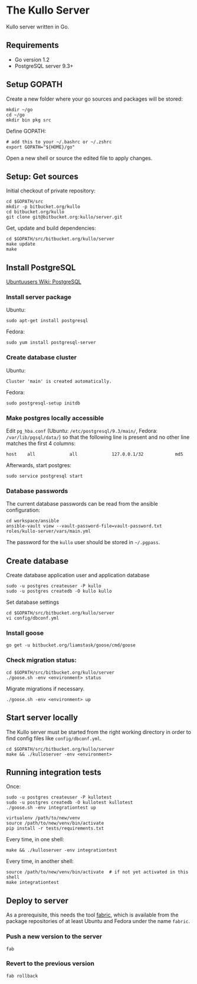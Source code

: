 # The Kullo Server

Kullo server written in Go.

## Requirements

* Go version 1.2
* PostgreSQL server 9.3+

## Setup GOPATH

Create a new folder where your go sources and packages will be stored:

    mkdir ~/go
    cd ~/go
    mkdir bin pkg src

Define GOPATH:

    # add this to your ~/.bashrc or ~/.zshrc
    export GOPATH="${HOME}/go"

Open a new shell or source the edited file to apply changes.

## Setup: Get sources

Initial checkout of private repository:

    cd $GOPATH/src
    mkdir -p bitbucket.org/kullo
    cd bitbucket.org/kullo
    git clone git@bitbucket.org:kullo/server.git

Get, update and build dependencies:

    cd $GOPATH/src/bitbucket.org/kullo/server
    make update
    make

## Install PostgreSQL

[Ubuntuusers Wiki: PostgreSQL](http://wiki.ubuntuusers.de/PostgreSQL)

### Install server package

Ubuntu:

    sudo apt-get install postgresql

Fedora:

    sudo yum install postgresql-server

### Create database cluster

Ubuntu:

    Cluster 'main' is created automatically.

Fedora:

    sudo postgresql-setup initdb

### Make postgres locally accessible

Edit `pg_hba.conf` (Ubuntu: `/etc/postgresql/9.3/main/`, Fedora: `/var/lib/pgsql/data/`) so that the following line is present and no other line matches the first 4 columns:

    host    all             all             127.0.0.1/32            md5

Afterwards, start postgres:

    sudo service postgresql start

### Database passwords

The current database passwords can be read from the ansible configuration:

    cd workspace/ansible
    ansible-vault view --vault-password-file=vault-password.txt roles/kullo-server/vars/main.yml

The password for the `kullo` user should be stored in `~/.pgpass`.

## Create database

Create database application user and application database

    sudo -u postgres createuser -P kullo
    sudo -u postgres createdb -O kullo kullo

Set database settings

    cd $GOPATH/src/bitbucket.org/kullo/server
    vi config/dbconf.yml


### Install goose

    go get -u bitbucket.org/liamstask/goose/cmd/goose

### Check migration status:

    cd $GOPATH/src/bitbucket.org/kullo/server
    ./goose.sh -env <environment> status

Migrate migrations if necessary.

    ./goose.sh -env <environment> up


## Start server locally

The Kullo server must be started from the right working directory in order to
find config files like `config/dbconf.yml`.

    cd $GOPATH/src/bitbucket.org/kullo/server
    make && ./kulloserver -env <environment>


## Running integration tests

Once:

    sudo -u postgres createuser -P kullotest
    sudo -u postgres createdb -O kullotest kullotest
    ./goose.sh -env integrationtest up

    virtualenv /path/to/new/venv
    source /path/to/new/venv/bin/activate
    pip install -r tests/requirements.txt

Every time, in one shell:

    make && ./kulloserver -env integrationtest

Every time, in another shell:

    source /path/to/new/venv/bin/activate  # if not yet activated in this shell
    make integrationtest

## Deploy to server

As a prerequisite, this needs the tool [fabric](http://www.fabfile.org/), which is available from the package repositories of at least Ubuntu and Fedora under the name `fabric`.

### Push a new version to the server

    fab

### Revert to the previous version

    fab rollback
